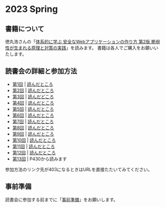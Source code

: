 # 2023 Spring

## 書籍について

徳丸浩さんの「[体系的に学ぶ 安全なWebアプリケーションの作り方 第2版 脆弱性が生まれる原理と対策の実践](https://amazon.co.jp/dp/4797393165/ref=nosim?tag=singularityso-22)」を読みます。
書籍は各人でご購入をお願いいたします。

## 読書会の詳細と参加方法

- [第1回](https://singularitysociety.connpass.com/event/251891/) | [読んだところ](https://github.com/SingularitySociety/book_reading/blob/main/2023Spring_DevelopingSecureWebApplications/BookReading-01_2023-02-18.md)
- [第2回](https://singularitysociety.connpass.com/event/275867/) | [読んだところ](https://github.com/SingularitySociety/book_reading/blob/main/2023Spring_DevelopingSecureWebApplications/BookReading-02_2023-03-04.md)
- [第3回](https://singularitysociety.connpass.com/event/277220/) | [読んだどころ](https://github.com/SingularitySociety/book_reading/blob/main/2023Spring_DevelopingSecureWebApplications/BookReading-03_2023-03-18.md)
- [第4回](https://singularitysociety.connpass.com/event/278576/) | [読んだところ](https://github.com/SingularitySociety/book_reading/blob/main/2023Spring_DevelopingSecureWebApplications/BookReading-04_2023-04-01.md)
- [第5回](https://singularitysociety.connpass.com/event/280001/) | [読んだところ](https://github.com/SingularitySociety/book_reading/blob/main/2023Spring_DevelopingSecureWebApplications/BookReading-05_2023-04-15.md)
- [第6回](https://singularitysociety.connpass.com/event/281300/) | [読んだところ](https://github.com/SingularitySociety/book_reading/blob/main/2023Spring_DevelopingSecureWebApplications/BookReading-06_2023-04-29.md)
- [第7回](https://singularitysociety.connpass.com/event/282747/) | [読んだところ](https://github.com/SingularitySociety/book_reading/blob/main/2023Spring_DevelopingSecureWebApplications/BookReading-07_2023-05-13.md)
- [第8回](https://singularitysociety.connpass.com/event/284621/) | [読んだところ](https://github.com/SingularitySociety/book_reading/blob/main/2023Spring_DevelopingSecureWebApplications/BookReading-08_2023-05-27.md)
- [第9回](https://singularitysociety.connpass.com/event/285704/) | [読んだところ](https://github.com/SingularitySociety/book_reading/blob/main/2023Spring_DevelopingSecureWebApplications/BookReading-09_2023-06-10.md)
- [第10回](https://singularitysociety.connpass.com/event/287640/) | [読んだところ](https://github.com/SingularitySociety/book_reading/blob/main/2023Spring_DevelopingSecureWebApplications/BookReading-10_2023-06-24.md)
- [第11回](https://singularitysociety.connpass.com/event/289059/) |  [読んだところ](https://github.com/SingularitySociety/book_reading/blob/main/2023Spring_DevelopingSecureWebApplications/BookReading-11_2023-07-08.md)
- [第12回](https://singularitysociety.connpass.com/event/290469/) | [読んだところ](https://github.com/SingularitySociety/book_reading/blob/main/2023Spring_DevelopingSecureWebApplications/BookReading-12_2023-07-22.md)
- [第13回](https://singularitysociety.connpass.com/event/291734/) | P430から読みます

参加方法のリンク先が403になるときはURLを直接たたいてみてください。

## 事前準備
読書会に参加する前までに「[事前準備](https://github.com/SingularitySociety/book_reading/blob/main/2023Spring_DevelopingSecureWebApplications/preparation.md)」をお願いします。

